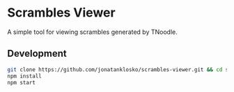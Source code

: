 # Scrambles Viewer

A simple tool for viewing scrambles generated by TNoodle.

## Development

```bash
git clone https://github.com/jonatanklosko/scrambles-viewer.git && cd scrambles-viewer
npm install
npm start
```
